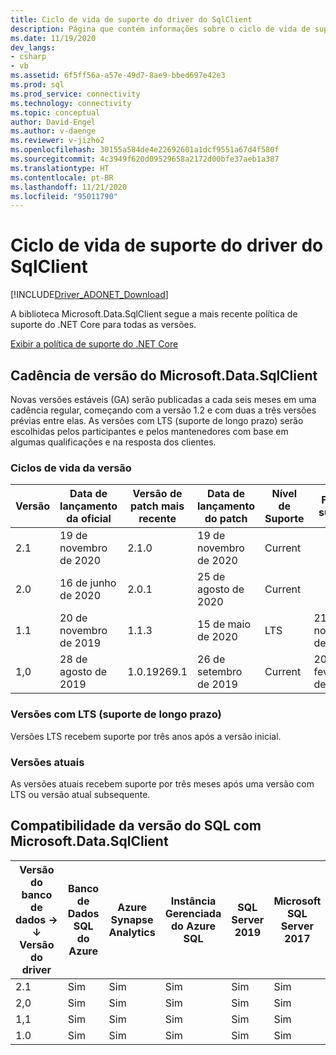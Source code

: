 ```yaml
---
title: Ciclo de vida de suporte do driver do SqlClient
description: Página que contém informações sobre o ciclo de vida de suporte do produto.
ms.date: 11/19/2020
dev_langs:
- csharp
- vb
ms.assetid: 6f5ff56a-a57e-49d7-8ae9-bbed697e42e3
ms.prod: sql
ms.prod_service: connectivity
ms.technology: connectivity
ms.topic: conceptual
author: David-Engel
ms.author: v-daenge
ms.reviewer: v-jizho2
ms.openlocfilehash: 30155a584de4e22692601a1dcf9551a67d4f580f
ms.sourcegitcommit: 4c3949f620d09529658a2172d00bfe37aeb1a387
ms.translationtype: HT
ms.contentlocale: pt-BR
ms.lasthandoff: 11/21/2020
ms.locfileid: "95011790"
---
```

# <a name="sqlclient-driver-support-lifecycle"></a>Ciclo de vida de suporte do driver do SqlClient

[!INCLUDE[Driver_ADONET_Download](../../includes/driver_adonet_download.md)]

A biblioteca Microsoft.Data.SqlClient segue a mais recente política de suporte do .NET Core para todas as versões.

[Exibir a política de suporte do .NET Core](https://dotnet.microsoft.com/platform/support/policy/dotnet-core)

## <a name="microsoftdatasqlclient-release-cadence"></a>Cadência de versão do Microsoft.Data.SqlClient

Novas versões estáveis (GA) serão publicadas a cada seis meses em uma cadência regular, começando com a versão 1.2 e com duas a três versões prévias entre elas. As versões com LTS (suporte de longo prazo) serão escolhidas pelos participantes e pelos mantenedores com base em algumas qualificações e na resposta dos clientes.

### <a name="release-life-cycles"></a>Ciclos de vida da versão

| Versão | Data de lançamento da oficial | Versão de patch mais recente | Data de lançamento do patch | Nível de Suporte  | Fim do suporte |
| -- | -- | -- | -- | -- | -- |
| 2.1 | 19 de novembro de 2020 | 2.1.0 | 19 de novembro de 2020 | Current | |
| 2.0 | 16 de junho de 2020 | 2.0.1 | 25 de agosto de 2020 | Current | |
| 1.1 | 20 de novembro de 2019 | 1.1.3 | 15 de maio de 2020 | LTS | 21 de novembro de 2022 |
| 1,0 | 28 de agosto de 2019 | 1.0.19269.1 | 26 de setembro de 2019 | Current | 20 de fevereiro de 2020 |

### <a name="long-term-support-lts-releases"></a>Versões com LTS (suporte de longo prazo)

Versões LTS recebem suporte por três anos após a versão inicial.

### <a name="current-releases"></a>Versões atuais

As versões atuais recebem suporte por três meses após uma versão com LTS ou versão atual subsequente.

## <a name="sql-version-compatibility-with-microsoftdatasqlclient"></a>Compatibilidade da versão do SQL com Microsoft.Data.SqlClient

|Versão do banco de dados&nbsp;&#8594;<br />&#8595; Versão do driver|Banco de Dados SQL do Azure|Azure Synapse Analytics|Instância Gerenciada do Azure SQL|SQL Server 2019|Microsoft SQL Server 2017|SQL Server 2016|SQL Server 2014|SQL Server 2012|
|---|---|---|---|---|---|---|---|---|
|2.1|Sim|Sim|Sim|Sim|Sim|Sim|Sim|Sim|
|2,0|Sim|Sim|Sim|Sim|Sim|Sim|Sim|Sim|
|1,1|Sim|Sim|Sim|Sim|Sim|Sim|Sim|Sim|
|1.0|Sim|Sim|Sim|Sim|Sim|Sim|Sim|Sim|
